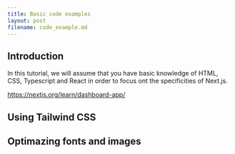 ```yaml
---
title: Basic code examples
layout: post
filename: code_example.md
--- 
```


## Introduction

In this tutorial, we will assume that you have basic knowledge of HTML, CSS, Typescript and React in order to focus ont the specificities of Next.js.

https://nextjs.org/learn/dashboard-app/

## Using Tailwind CSS

## Optimazing fonts and images
